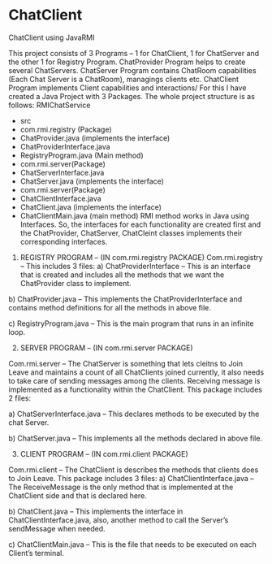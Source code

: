 # ChatClient
ChatClient using JavaRMI

This project consists of 3 Programs – 1 for ChatClient, 1 for ChatServer and the
other 1 for Registry Program.
ChatProvider Program helps to create several ChatServers.
ChatServer Program contains ChatRoom capabilities (Each Chat Server is a ChatRoom),
managings clients etc.
ChatClient Program implements Client capabilities and interactions/
For this I have created a Java Project with 3 Packages. The whole project structure is as follows:
RMIChatService
- src
- com.rmi.registry (Package)
- ChatProvider.java (implements the interface)
- ChatProviderInterface.java
- RegistryProgram.java (Main method)
- com.rmi.server(Package)
- ChatServerInterface.java
- ChatServer.java (implements the interface)
- com.rmi.server(Package)
- ChatClientInterface.java
- ChatClient.java (implements the interface)
- ChatClientMain.java (main method)
RMI method works in Java using Interfaces. So, the interfaces for each functionality are created
first and the ChatProvider, ChatServer, ChatCleint classes implements their corresponding
interfaces.

1) REGISTRY PROGRAM – (IN com.rmi.registry PACKAGE)
Com.rmi.registry – This includes 3 files:
a) ChatProviderInterface – This is an interface that is created and includes all the
methods that we want the ChatProvider class to implement.

b) ChatProvider.java – This implements the ChatProviderInterface and contains
method definitions for all the methods in above file.

c) RegistryProgram.java – This is the main program that runs in an infinite loop.

2) SERVER PROGRAM – (IN com.rmi.server PACKAGE)

Com.rmi.server – The ChatServer is something that lets cleitns to Join Leave and
maintains a count of all ChatClients joined currently, it also needs to take care of
sending messages among the clients. Receiving message is implemented as a
functionality within the ChatClient. This package includes 2 files:

a) ChatServerInterface.java – This declares methods to be executed by the chat
Server.

b) ChatServer.java – This implements all the methods declared in above file.

3) CLIENT PROGRAM – (IN com.rmi.client PACKAGE)

Com.rmi.client – The ChatClient is describes the methods that clients does to
Join Leave. This package includes 3 files:
a) ChatClientInterface.java – The ReceiveMessage is the only method that is
implemented at the ChatClient side and that is declared here.

b) ChatClient.java – This implements the interface in ChatClientInterface.java, also, another method to call
the Server’s sendMessage when needed.

c) ChatClientMain.java – This is the file that needs to be executed on each Client’s
terminal.

